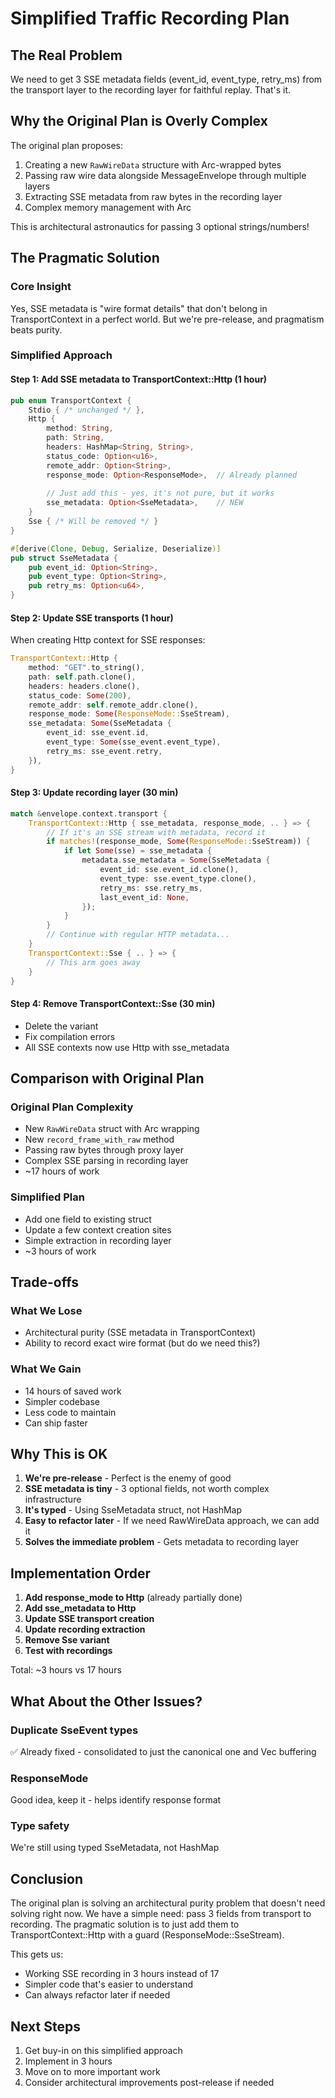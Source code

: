 # Simplified Traffic Recording Plan

## The Real Problem

We need to get 3 SSE metadata fields (event_id, event_type, retry_ms) from the transport layer to the recording layer for faithful replay. That's it.

## Why the Original Plan is Overly Complex

The original plan proposes:
1. Creating a new `RawWireData` structure with Arc-wrapped bytes
2. Passing raw wire data alongside MessageEnvelope through multiple layers
3. Extracting SSE metadata from raw bytes in the recording layer
4. Complex memory management with Arc

This is architectural astronautics for passing 3 optional strings/numbers!

## The Pragmatic Solution

### Core Insight
Yes, SSE metadata is "wire format details" that don't belong in TransportContext in a perfect world. But we're pre-release, and pragmatism beats purity.

### Simplified Approach

#### Step 1: Add SSE metadata to TransportContext::Http (1 hour)
```rust
pub enum TransportContext {
    Stdio { /* unchanged */ },
    Http {
        method: String,
        path: String,
        headers: HashMap<String, String>,
        status_code: Option<u16>,
        remote_addr: Option<String>,
        response_mode: Option<ResponseMode>,  // Already planned
        
        // Just add this - yes, it's not pure, but it works
        sse_metadata: Option<SseMetadata>,    // NEW
    }
    Sse { /* Will be removed */ }
}

#[derive(Clone, Debug, Serialize, Deserialize)]
pub struct SseMetadata {
    pub event_id: Option<String>,
    pub event_type: Option<String>,
    pub retry_ms: Option<u64>,
}
```

#### Step 2: Update SSE transports (1 hour)
When creating Http context for SSE responses:
```rust
TransportContext::Http {
    method: "GET".to_string(),
    path: self.path.clone(),
    headers: headers.clone(),
    status_code: Some(200),
    remote_addr: self.remote_addr.clone(),
    response_mode: Some(ResponseMode::SseStream),
    sse_metadata: Some(SseMetadata {
        event_id: sse_event.id,
        event_type: Some(sse_event.event_type),
        retry_ms: sse_event.retry,
    }),
}
```

#### Step 3: Update recording layer (30 min)
```rust
match &envelope.context.transport {
    TransportContext::Http { sse_metadata, response_mode, .. } => {
        // If it's an SSE stream with metadata, record it
        if matches!(response_mode, Some(ResponseMode::SseStream)) {
            if let Some(sse) = sse_metadata {
                metadata.sse_metadata = Some(SseMetadata {
                    event_id: sse.event_id.clone(),
                    event_type: sse.event_type.clone(),
                    retry_ms: sse.retry_ms,
                    last_event_id: None,
                });
            }
        }
        // Continue with regular HTTP metadata...
    }
    TransportContext::Sse { .. } => {
        // This arm goes away
    }
}
```

#### Step 4: Remove TransportContext::Sse (30 min)
- Delete the variant
- Fix compilation errors
- All SSE contexts now use Http with sse_metadata

## Comparison with Original Plan

### Original Plan Complexity
- New `RawWireData` struct with Arc wrapping
- New `record_frame_with_raw` method
- Passing raw bytes through proxy layer
- Complex SSE parsing in recording layer
- ~17 hours of work

### Simplified Plan
- Add one field to existing struct
- Update a few context creation sites
- Simple extraction in recording layer
- ~3 hours of work

## Trade-offs

### What We Lose
- Architectural purity (SSE metadata in TransportContext)
- Ability to record exact wire format (but do we need this?)

### What We Gain  
- 14 hours of saved work
- Simpler codebase
- Less code to maintain
- Can ship faster

## Why This is OK

1. **We're pre-release** - Perfect is the enemy of good
2. **SSE metadata is tiny** - 3 optional fields, not worth complex infrastructure
3. **It's typed** - Using SseMetadata struct, not HashMap
4. **Easy to refactor later** - If we need RawWireData approach, we can add it
5. **Solves the immediate problem** - Gets metadata to recording layer

## Implementation Order

1. **Add response_mode to Http** (already partially done)
2. **Add sse_metadata to Http** 
3. **Update SSE transport creation**
4. **Update recording extraction**
5. **Remove Sse variant**
6. **Test with recordings**

Total: ~3 hours vs 17 hours

## What About the Other Issues?

### Duplicate SseEvent types
✅ Already fixed - consolidated to just the canonical one and Vec<u8> buffering

### ResponseMode 
Good idea, keep it - helps identify response format

### Type safety
We're still using typed SseMetadata, not HashMap

## Conclusion

The original plan is solving an architectural purity problem that doesn't need solving right now. We have a simple need: pass 3 fields from transport to recording. The pragmatic solution is to just add them to TransportContext::Http with a guard (ResponseMode::SseStream).

This gets us:
- Working SSE recording in 3 hours instead of 17
- Simpler code that's easier to understand
- Can always refactor later if needed

## Next Steps

1. Get buy-in on this simplified approach
2. Implement in 3 hours
3. Move on to more important work
4. Consider architectural improvements post-release if needed